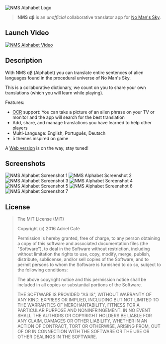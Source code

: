![NMS Alphabet Logo](https://raw.githubusercontent.com/adrielcafe/NMSAlphabetAndroid/master/app/src/free/res/mipmap-xxxhdpi/ic_launcher.png)

> **NMS αβ** is an *unofficial* collaborative translator app for [No Man's Sky](http://no-mans-sky.com).

## Launch Video
[![NMS Alphabet Video](http://img.youtube.com/vi/HGlN-uAjj_s/0.jpg)](https://www.youtube.com/watch?v=HGlN-uAjj_s "NMS Alphabet video")

## Description
With NMS αβ (Alphabet) you can translate entire sentences of alien languages found in the procedural universe of No Man's Sky.

This is a collaborative dictionary, we count on you to share your own translations (which you will learn while playing).

Features:
* [OCR](https://en.wikipedia.org/wiki/Optical_character_recognition) support: You can take a picture of an alien phrase on your TV or monitor and the app will search for the best translation
* Add, share, and manage translations you have learned to help other players
* Multi-Language: English, Português, Deutsch
* 5 themes inspired on game

A [Web version](https://github.com/adrielcafe/NMSAlphabetWeb) is on the way, stay tuned!

## Screenshots
![NMS Alphabet Screenshot 1](https://raw.githubusercontent.com/adrielcafe/NMSAlphabetAndroid/master/images/nms-alphabet-1.jpg) ![NMS Alphabet Screenshot 2](https://raw.githubusercontent.com/adrielcafe/NMSAlphabetAndroid/master/images/nms-alphabet-2.jpg) ![NMS Alphabet Screenshot 3](https://raw.githubusercontent.com/adrielcafe/NMSAlphabetAndroid/master/images/nms-alphabet-3.jpg) ![NMS Alphabet Screenshot 4](https://raw.githubusercontent.com/adrielcafe/NMSAlphabetAndroid/master/images/nms-alphabet-4.jpg) ![NMS Alphabet Screenshot 5](https://raw.githubusercontent.com/adrielcafe/NMSAlphabetAndroid/master/images/nms-alphabet-5.jpg) ![NMS Alphabet Screenshot 6](https://raw.githubusercontent.com/adrielcafe/NMSAlphabetAndroid/master/images/nms-alphabet-6.jpg) ![NMS Alphabet Screenshot 7](https://raw.githubusercontent.com/adrielcafe/NMSAlphabetAndroid/master/images/nms-alphabet-7.jpg)
 
## License
> The MIT License (MIT)
> 
> Copyright (c) 2016 Adriel Café
> 
> Permission is hereby granted, free of charge, to any person obtaining a copy of this software and associated documentation files (the "Software"), to deal in the Software without restriction, including without limitation the rights to use, copy, modify, merge, publish, distribute, sublicense, and/or sell copies of the Software, and to permit persons to whom the Software is furnished to do so, subject to the following conditions:
> 
> The above copyright notice and this permission notice shall be included in all copies or substantial portions of the Software.
> 
> THE SOFTWARE IS PROVIDED "AS IS", WITHOUT WARRANTY OF ANY KIND, EXPRESS OR IMPLIED, INCLUDING BUT NOT LIMITED TO THE WARRANTIES OF MERCHANTABILITY, FITNESS FOR A PARTICULAR PURPOSE AND NONINFRINGEMENT. IN NO EVENT SHALL THE AUTHORS OR COPYRIGHT HOLDERS BE LIABLE FOR ANY CLAIM, DAMAGES OR OTHER LIABILITY, WHETHER IN AN ACTION OF CONTRACT, TORT OR OTHERWISE, ARISING FROM, OUT OF OR IN CONNECTION WITH THE SOFTWARE OR THE USE OR OTHER DEALINGS IN THE SOFTWARE.